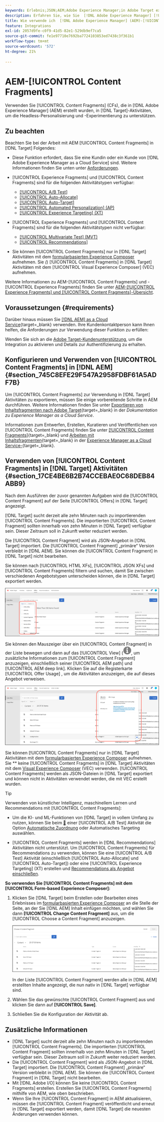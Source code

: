 ```yaml
---
keywords: Erlebnis;JSON;AEM;Adobe Experience Manager;in Adobe Target exportieren;Inhaltsfragmente;Fragmente;CF;cf;Headless;Personalisierung;Experimente
description: Erfahren Sie, wie Sie  [!DNL Adobe Experience Manager] [!UICONTROL Content Fragments]-in [!DNL Adobe Target] Aktivitäten verwenden.
title: Wie verwende ich  [!DNL Adobe Experience Manager] (AEM)-[!UICONTROL Content Fragments]?
feature: Integrations
exl-id: 2057d9fe-c0f9-41d5-82e1-529db9ef7ca5
source-git-commit: fe1e97710e7692ba7724103853ed7438c3f361b1
workflow-type: tm+mt
source-wordcount: '572'
ht-degree: 21%

---
```


# AEM-[!UICONTROL Content Fragments]

Verwenden Sie [!UICONTROL Content Fragments] (CFs), die in [!DNL Adobe Experience Manager] (AEM) erstellt wurden, in [!DNL Target]-Aktivitäten, um die Headless-Personalisierung und -Experimentierung zu unterstützen.

## Zu beachten

Beachten Sie bei der Arbeit mit AEM [!UICONTROL Content Fragments] in [!DNL Target] Folgendes:

* Diese Funktion erfordert, dass Sie eine Kundin oder ein Kunde von [!DNL Adobe Experience Manager as a Cloud Service] sind. Weitere Informationen finden Sie unten unter [Anforderungen](#section_AE6F0971E1574B3AA324003599B96E5A).
* [!UICONTROL Experience Fragments] und [!UICONTROL Content Fragments] sind für die folgenden Aktivitätstypen verfügbar:

   * [[!UICONTROL A/B Test]](/help/main/c-activities/t-test-ab/test-ab.md)
   * [[!UICONTROL Auto-Allocate]](/help/main/c-activities/automated-traffic-allocation/automated-traffic-allocation.md)
   * [[!UICONTROL Auto-Target]](/help/main/c-activities/auto-target/auto-target-to-optimize.md)
   * [[!UICONTROL Automated Personalization] (AP)](/help/main/c-activities/t-automated-personalization/automated-personalization.md)
   * [[!UICONTROL Experience Targeting] (XT)](/help/main/c-activities/t-experience-target/experience-target.md)

* [!UICONTROL Experience Fragments] und [!UICONTROL Content Fragments] sind für die folgenden Aktivitätstypen nicht verfügbar:

   * [[!UICONTROL Multivariate Test] (MVT)](/help/main/c-activities/c-multivariate-testing/multivariate-testing.md)
   * [[!UICONTROL Recommendations]](/help/main/c-recommendations/recommendations.md)

* Sie können [!UICONTROL Content Fragments] nur in [!DNL Target] Aktivitäten mit dem [formularbasierten Experience Composer](/help/main/c-experiences/form-experience-composer.md) aufnehmen. Sie *(*) [!UICONTROL Content Fragments] in [!DNL Target] Aktivitäten mit dem [!UICONTROL Visual Experience Composer] (VEC) aufnehmen.

Weitere Informationen zu AEM-[!UICONTROL Content Fragments] und -[!UICONTROL Experience Fragments] finden Sie unter [AEM-[!UICONTROL Experience Fragments] und [!UICONTROL Content Fragments]-Übersicht](/help/main/c-integrating-target-with-mac/aem/aem-experience-and-content-fragments.md).

## Voraussetzungen  {#requirements}

Darüber hinaus müssen Sie [[!DNL AEM]  as a Cloud Service](https://experienceleague.adobe.com/docs/experience-manager-cloud-service.html?lang=de){target=_blank} verwenden. Ihre Kundenkontaktperson kann Ihnen helfen, die Anforderungen zur Verwendung dieser Funktion zu erfüllen:

Wenden Sie sich an die [Adobe Target-Kundenunterstützung](/help/main/cmp-resources-and-contact-information.md#reference_ACA3391A00EF467B87930A450050077C), um die Integration zu aktivieren und Details zur Authentifizierung zu erhalten.

## Konfigurieren und Verwenden von [!UICONTROL Content Fragments] in [!DNL AEM] {#section_745C8EFE29F547A2958FDBF61A5ADF7B}

Um [!UICONTROL Content Fragments] zur Verwendung in [!DNL Target] Aktivitäten zu exportieren, müssen Sie einige vorbereitende Schritte in AEM durchführen. Weitere Informationen finden Sie unter [Exportieren von Inhaltsfragmenten nach Adobe Target](https://experienceleague.adobe.com/docs/experience-manager-cloud-service/content/sites/integrations/content-fragments-target.html?lang=de){target=_blank} in der *Dokumentation zu Experience Manager as a Cloud Service*.

Informationen zum Entwerfen, Erstellen, Kuratieren und Veröffentlichen von [!UICONTROL Content Fragments] finden Sie unter [[!UICONTROL Content Fragments]](https://experienceleague.adobe.com/docs/experience-manager-cloud-service/content/sites/authoring/fundamentals/content-fragments.html?lang=de){target=_blank} und [Arbeiten mit Inhaltsfragmenten](https://experienceleague.adobe.com/docs/experience-manager-cloud-service/content/sites/administering/content-fragments/content-fragments.html?lang=de){target=_blank} in der [Experience Manager as a Cloud Service-](https://experienceleague.adobe.com/docs/experience-manager-cloud-service/content/home.html?lang=de){target=_blank}.

## Verwenden von [!UICONTROL Content Fragments] in [!DNL Target] Aktivitäten {#section_17CE4BE6B2B74CCEBAE0C68DEB84ABB9}

Nach dem Ausführen der zuvor genannten Aufgaben wird die [!UICONTROL Content Fragment] auf der Seite [!UICONTROL Offers] in [!DNL Target] angezeigt.

[!DNL Target] sucht derzeit alle zehn Minuten nach zu importierenden [!UICONTROL Content Fragments]. Die importierten [!UICONTROL Content Fragment] sollten innerhalb von zehn Minuten in [!DNL Target] verfügbar sein. Dieser Zeitraum soll in Zukunft weiter reduziert werden.

Die [!UICONTROL Content Fragment] wird als JSON-Angebot in [!DNL Target] importiert. Die [!UICONTROL Content Fragment] „primäre“ Version verbleibt in [!DNL AEM]. Sie können die [!UICONTROL Content Fragment] in [!DNL Target] nicht bearbeiten.

Sie können nach [!UICONTROL HTML XFs], [!UICONTROL JSON XFs] und [!UICONTROL Content Fragments] filtern und suchen, damit Sie zwischen verschiedenen Angebotstypen unterscheiden können, die in [!DNL Target] exportiert werden.

![Filtern nach Inhaltsfragmenttypen: HTML oder JSON in der Target-Benutzeroberfläche](/help/main/c-integrating-target-with-mac/aem/assets/fragment-types.png)

Sie können den Mauszeiger über ein [!UICONTROL Content Fragment] in der Liste bewegen und dann auf das [!UICONTROL View] (![) ](/help/main/c-integrating-target-with-mac/aem/assets/icon-info.png), um zusätzliche Informationen zum [!UICONTROL Content Fragment] anzuzeigen, einschließlich seiner [!UICONTROL AEM path] und [!UICONTROL AEM deep link]. Klicken Sie auf die Registerkarte [!UICONTROL Offer Usage] , um die Aktivitäten anzuzeigen, die auf dieses Angebot verweisen.

![Popup mit Informationen zu Inhaltsfragmenten](/help/main/c-integrating-target-with-mac/aem/assets/cf-info-popup.png)

Sie können [!UICONTROL Content Fragments] nur in [!DNL Target] Aktivitäten mit dem [formularbasierten Experience Composer](/help/main/c-experiences/form-experience-composer.md) aufnehmen. Sie ** keine [!UICONTROL Content Fragments] in [!DNL Target] Aktivitäten mit dem [Visual Experience Composer](/help/main/c-experiences/c-visual-experience-composer/visual-experience-composer.md) (VEC) verwenden. [!UICONTROL Content Fragments] werden als JSON-Dateien in [!DNL Target] exportiert und können nicht in Aktivitäten verwendet werden, die mit VEC erstellt wurden.

>[!TIP]
>
>Verwenden von künstlicher Intelligenz, maschinellem Lernen und Recommendations mit [!UICONTROL Content Fragments]:
>
>* Um die KI- und ML-Funktionen von [!DNL Target] in vollem Umfang zu nutzen, können Sie beim [&#128279;](/help/main/c-activities/auto-target/auto-target-to-optimize.md) einer [!UICONTROL A/B Test] Aktivität die Option [Automatische Zuordnung](/help/main/c-activities/automated-traffic-allocation/automated-traffic-allocation.md#concept_A1407678796B4C569E94CBA8A9F7F5D4) oder Automatisches Targeting auswählen.
>
>* [!UICONTROL Content Fragments] werden in [!DNL Recommendations] Aktivitäten nicht unterstützt. Um [!UICONTROL Content Fragments] für Recommendations zu verwenden, können Sie eine [!UICONTROL A/B Test] Aktivität (einschließlich [!UICONTROL Auto-Allocate] und [!UICONTROL Auto-Target]) oder eine [!UICONTROL Experience Targeting] (XT) erstellen und [Recommendations als Angebot einschließen](/help/main/c-recommendations/recommendations-as-an-offer.md).

**So verwenden Sie [!UICONTROL Content Fragments] mit dem [!UICONTROL Form-based Experience Composer]:**

1. Klicken Sie [!DNL Target] beim Erstellen oder Bearbeiten eines Erlebnisses im [formularbasierten Experience Composer](/help/main/c-experiences/form-experience-composer.md#task_FAC842A6535045B68B4C1AD3E657E56E) an die Stelle der Seite, an der Sie [!DNL AEM] Inhalt einfügen möchten, und wählen Sie dann **[!UICONTROL Change Content Fragment]** aus, um die [!UICONTROL Choose a Content Fragment] anzuzeigen.

   ![content_fragment_list image](/help/main/c-integrating-target-with-mac/aem/assets/choose-content-fragment.png)

   In der Liste [!UICONTROL Content Fragment] werden alle in [!DNL AEM] erstellten Inhalte angezeigt, die nun nativ in [!DNL Target] verfügbar sind.

1. Wählen Sie das gewünschte [!UICONTROL Content Fragment] aus und klicken Sie dann auf **[!UICONTROL Save]**.
1. Schließen Sie die Konfiguration der Aktivität ab.

## Zusätzliche Informationen

* [!DNL Target] sucht derzeit alle zehn Minuten nach zu importierenden [!UICONTROL Content Fragments]. Die importierten [!UICONTROL Content Fragment] sollten innerhalb von zehn Minuten in [!DNL Target] verfügbar sein. Dieser Zeitraum soll in Zukunft weiter reduziert werden.
* Die [!UICONTROL Content Fragment] wird als JSON-Angebot in [!DNL Target] importiert. Die [!UICONTROL Content Fragment] „primäre“ Version verbleibt in [!DNL AEM]. Sie können die [!UICONTROL Content Fragment] in [!DNL Target] nicht bearbeiten.
* Mit [!DNL Adobe I/O] können Sie keine [!UICONTROL Content Fragments] erstellen. Erstellen Sie [!UICONTROL Content Fragments] mithilfe von AEM, wie oben beschrieben.
* Wenn Sie Ihre [!UICONTROL Content Fragment] in AEM aktualisieren, müssen die [!UICONTROL Content Fragment] veröffentlicht und erneut in [!DNL Target] exportiert werden, damit [!DNL Target] die neuesten Änderungen verwenden können.
